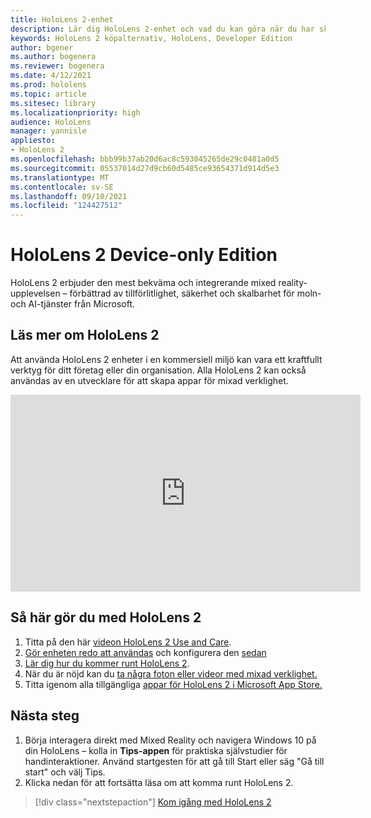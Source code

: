 ```yaml
---
title: HoloLens 2-enhet
description: Lär dig HoloLens 2-enhet och vad du kan göra när du har skaffat en egen.
keywords: HoloLens 2 köpalternativ, HoloLens, Developer Edition
author: bgener
ms.author: bogenera
ms.reviewer: bogenera
ms.date: 4/12/2021
ms.prod: hololens
ms.topic: article
ms.sitesec: library
ms.localizationpriority: high
audience: HoloLens
manager: yannisle
appliesto:
- HoloLens 2
ms.openlocfilehash: bbb99b37ab20d6ac8c593045265de29c0481a0d5
ms.sourcegitcommit: 05537014d27d9cb60d5485ce93654371d914d5e3
ms.translationtype: MT
ms.contentlocale: sv-SE
ms.lasthandoff: 09/10/2021
ms.locfileid: "124427512"
---
```

# <a name="hololens-2-device-only-edition"></a>HoloLens 2 Device-only Edition

HoloLens 2 erbjuder den mest bekväma och integrerande mixed reality-upplevelsen – förbättrad av tillförlitlighet, säkerhet och skalbarhet för moln- och AI-tjänster från Microsoft.

## <a name="learn-about-hololens-2"></a>Läs mer om HoloLens 2
Att använda HoloLens 2 enheter i en kommersiell miljö kan vara ett kraftfullt verktyg för ditt företag eller din organisation. Alla HoloLens 2 kan också användas av en utvecklare för att skapa appar för mixad verklighet.

<iframe width="560" height="315" src="https://www.youtube.com/embed/XwOnHqiNAeU" frameborder="0" allow="accelerometer; autoplay; clipboard-write; encrypted-media; gyroscope; picture-in-picture" allowfullscreen></iframe>

## <a name="heres-what-to-do-next-with-the-hololens-2"></a>Så här gör du med HoloLens 2

1. Titta på den här [videon HoloLens 2 Use and Care](/hololens/hololens2-maintenance##HoloLens-2-Use-and-Care).
1. [Gör enheten redo att användas](/hololens/hololens2-setup) och konfigurera den [sedan](/hololens/hololens2-start)
1. [Lär dig hur du kommer runt HoloLens 2](/hololens/holographic-home).
1. När du är nöjd kan du [ta några foton eller videor med mixad verklighet.](/hololens/holographic-photos-and-videos)
1. Titta igenom alla tillgängliga [appar för HoloLens 2 i Microsoft App Store.](/hololens/holographic-store-apps)

## <a name="next-steps"></a>Nästa steg

1. Börja interagera direkt med Mixed Reality och navigera Windows 10 på din HoloLens – kolla in **Tips-appen** för praktiska självstudier för handinteraktioner. Använd startgesten för att gå till Start eller säg "Gå till start" och välj Tips.
1. Klicka nedan för att fortsätta läsa om att komma runt HoloLens 2.

> [!div class="nextstepaction"]
> [Kom igång med HoloLens 2](hololens2-basic-usage.md)